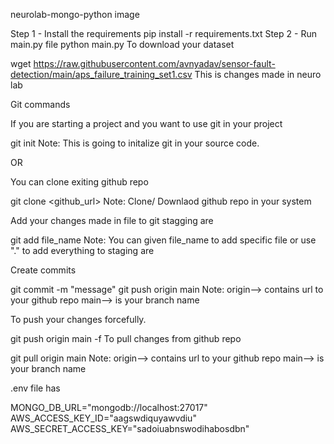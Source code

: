 neurolab-mongo-python
image

Step 1 - Install the requirements
pip install -r requirements.txt
Step 2 - Run main.py file
python main.py
To download your dataset

wget https://raw.githubusercontent.com/avnyadav/sensor-fault-detection/main/aps_failure_training_set1.csv
This is changes made in neuro lab

Git commands

If you are starting a project and you want to use git in your project

git init
Note: This is going to initalize git in your source code.

OR

You can clone exiting github repo

git clone <github_url>
Note: Clone/ Downlaod github repo in your system

Add your changes made in file to git stagging are

git add file_name
Note: You can given file_name to add specific file or use "." to add everything to staging are

Create commits

git commit -m "message"
git push origin main
Note: origin--> contains url to your github repo main--> is your branch name

To push your changes forcefully.

git push origin main -f
To pull changes from github repo

git pull origin main
Note: origin--> contains url to your github repo main--> is your branch name

.env file has

MONGO_DB_URL="mongodb://localhost:27017"
AWS_ACCESS_KEY_ID="aagswdiquyawvdiu"
AWS_SECRET_ACCESS_KEY="sadoiuabnswodihabosdbn"